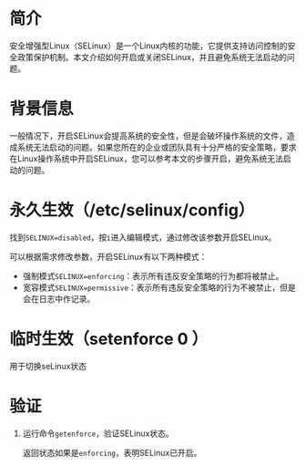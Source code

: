 # 简介

安全增强型Linux（SELinux）是一个Linux内核的功能，它提供支持访问控制的安全政策保护机制。本文介绍如何开启或关闭SELinux，并且避免系统无法启动的问题。

# 背景信息

一般情况下，开启SELinux会提高系统的安全性，但是会破坏操作系统的文件，造成系统无法启动的问题。如果您所在的企业或团队具有十分严格的安全策略，要求在Linux操作系统中开启SELinux，您可以参考本文的步骤开启，避免系统无法启动的问题。



# 永久生效（/etc/selinux/config）

找到`SELINUX=disabled`，按`i`进入编辑模式，通过修改该参数开启SELinux。

可以根据需求修改参数，开启SELinux有以下两种模式：

- 强制模式`SELINUX=enforcing`：表示所有违反安全策略的行为都将被禁止。
- 宽容模式`SELINUX=permissive`：表示所有违反安全策略的行为不被禁止，但是会在日志中作记录。



# 临时生效（setenforce 0 ）

用于切换seLinux状态

# 验证

1. 运行命令`getenforce`，验证SELinux状态。

   返回状态如果是`enforcing`，表明SELinux已开启。